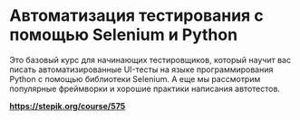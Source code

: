 # Автоматизация тестирования с помощью Selenium и Python

Это базовый курс для начинающих тестировщиков, который научит вас писать автоматизированные UI-тесты на языке
программирования Python с помощью библиотеки Selenium. А еще мы рассмотрим популярные фреймворки и хорошие практики
написания автотестов.

**https://stepik.org/course/575**